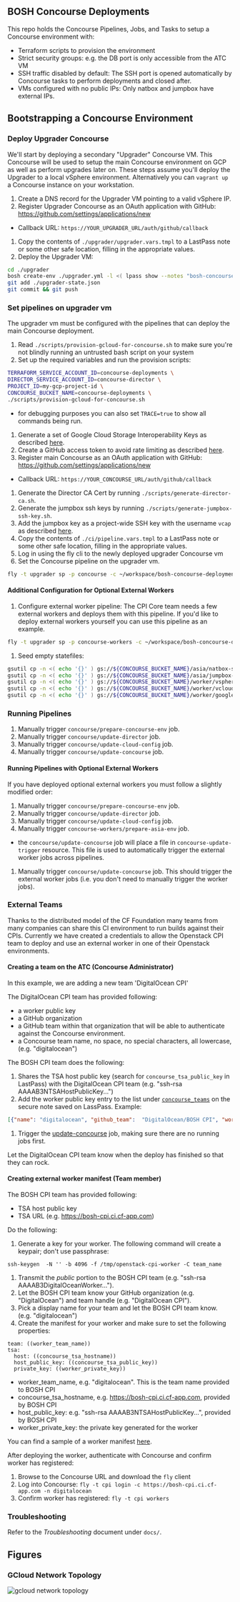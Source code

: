 ## BOSH Concourse Deployments

This repo holds the Concourse Pipelines, Jobs, and Tasks to setup a Concourse environment with:
* Terraform scripts to provision the environment
* Strict security groups: e.g. the DB port is only accessible from the ATC VM
* SSH traffic disabled by default: The SSH port is opened automatically by Concourse tasks to perform deployments and closed after.
* VMs configured with no public IPs: Only natbox and jumpbox have external IPs.

## Bootstrapping a Concourse Environment

### Deploy Upgrader Concourse

We'll start by deploying a secondary "Upgrader" Concourse VM.
This Concourse will be used to setup the main Concourse environment on GCP as well as perform upgrades later on.
These steps assume you'll deploy the Upgrader to a local vSphere environment.
Alternatively you can `vagrant up` a Concourse instance on your workstation.

1. Create a DNS record for the Upgrader VM pointing to a valid vSphere IP.
1. Register Upgrader Concourse as an OAuth application with GitHub: https://github.com/settings/applications/new
  - Callback URL: `https://YOUR_UPGRADER_URL/auth/github/callback`
1. Copy the contents of `./upgrader/upgrader.vars.tmpl` to a LastPass note or some other safe location, filling in the appropriate values.
1. Deploy the Upgrader VM:

  ```bash
  cd ./upgrader
  bosh create-env ./upgrader.yml -l <( lpass show --notes "bosh-concourse-upgrader-create-env" )
  git add ./upgrader-state.json
  git commit && git push
  ```

### Set pipelines on upgrader vm

The upgrader vm must be configured with the pipelines that can deploy the
main Concourse deployment.

1. Read `./scripts/provision-gcloud-for-concourse.sh` to make sure you're not blindly running an untrusted bash script on your system
1. Set up the required variables and run the provision scripts:

  ```bash
  TERRAFORM_SERVICE_ACCOUNT_ID=concourse-deployments \
  DIRECTOR_SERVICE_ACCOUNT_ID=concourse-director \
  PROJECT_ID=my-gcp-project-id \
  CONCOURSE_BUCKET_NAME=concourse-deployments \
  ./scripts/provision-gcloud-for-concourse.sh
  ```
  - for debugging purposes you can also set `TRACE=true` to show all commands being run.
1. Generate a set of Google Cloud Storage Interoperability Keys as described [here](https://cloud.google.com/storage/docs/migrating#keys).
1. Create a GitHub access token to avoid rate limiting as described [here](https://help.github.com/articles/creating-an-access-token-for-command-line-use/).
1. Register main Concourse as an OAuth application with GitHub: https://github.com/settings/applications/new
  - Callback URL: `https://YOUR_CONCOURSE_URL/auth/github/callback`
1. Generate the Director CA Cert by running `./scripts/generate-director-ca.sh`.
1. Generate the jumpbox ssh keys by running `./scripts/generate-jumpbox-ssh-key.sh`.
1. Add the jumpbox key as a project-wide SSH key with the username `vcap` as described [here](https://cloud.google.com/compute/docs/instances/adding-removing-ssh-keys).
1. Copy the contents of `./ci/pipeline.vars.tmpl` to a LastPass note or some other safe location, filling in the appropriate values.
1. Log in using the fly cli to the newly deployed upgrader Concourse vm
1. Set the Concourse pipeline on the upgrader vm.

  ```bash
  fly -t upgrader sp -p concourse -c ~/workspace/bosh-concourse-deployments/ci/pipeline.yml -l <(lpass show note YOUR_LASTPASS_NOTE)
  ```

#### Additional Configuration for Optional External Workers

1. Configure external worker pipeline:
  The CPI Core team needs a few external workers and deploys them with this pipeline. If you'd like to deploy external workers
  yourself you can use this pipeline as an example.

  ```bash
  fly -t upgrader sp -p concourse-workers -c ~/workspace/bosh-concourse-deployments/ci/pipeline-cpi-workers.yml -l <(lpass show note YOUR_LASTPASS_NOTE)
  ```
1. Seed empty statefiles:

  ```bash
  gsutil cp -n <( echo '{}' ) gs://${CONCOURSE_BUCKET_NAME}/asia/natbox-state.json
  gsutil cp -n <( echo '{}' ) gs://${CONCOURSE_BUCKET_NAME}/asia/jumpbox-state.json
  gsutil cp -n <( echo '{}' ) gs://${CONCOURSE_BUCKET_NAME}/worker/vsphere-v5.1-worker-state.json
  gsutil cp -n <( echo '{}' ) gs://${CONCOURSE_BUCKET_NAME}/worker/vcloud-v5.5-worker-state.json
  gsutil cp -n <( echo '{}' ) gs://${CONCOURSE_BUCKET_NAME}/worker/google-asia-worker-state.json
  ```

### Running Pipelines

1. Manually trigger `concourse/prepare-concourse-env` job.
1. Manually trigger `concourse/update-director` job.
1. Manually trigger `concourse/update-cloud-config` job.
1. Manually trigger `concourse/update-concourse` job.

#### Running Pipelines with Optional External Workers

If you have deployed optional external workers you must follow a slightly modified order:

1. Manually trigger `concourse/prepare-concourse-env` job.
1. Manually trigger `concourse/update-director` job.
1. Manually trigger `concourse/update-cloud-config` job.
1. Manually trigger `concourse-workers/prepare-asia-env` job.
  - the `concourse/update-concourse` job will place a file in `concourse-update-trigger` resource.
    This file is used to automatically trigger the external worker jobs across pipelines.
1. Manually trigger `concourse/update-concourse` job. This should trigger the external worker
   jobs (i.e. you don't need to manually trigger the worker jobs).

### External Teams

Thanks to the distributed model of the CF Foundation many teams from many
companies can share this CI environment to run builds against their CPIs.
Currently we have created a credentials to allow the Openstack CPI team to
deploy and use an external worker in one of their Openstack environments.

#### Creating a team on the ATC (Concourse Administrator)

In this example, we are adding a new team 'DigitalOcean CPI'

The DigitalOcean CPI team has provided following:

- a worker public key
- a GitHub organization
- a GitHub team within that organization that will be able to authenticate against the Concourse environment.
- a Concourse team name, no space, no special characters, all lowercase, (e.g. "digitalocean")

The BOSH CPI team does the following:

1. Shares the TSA host public key (search for `concourse_tsa_public_key` in LastPass)
  with the DigitalOcean CPI team (e.g. "ssh-rsa AAAAB3NTSAHostPublicKey...")
1. Add the worker public key entry to the list under [`concourse_teams`](https://github.com/pivotal-cf/bosh-concourse-deployments/blob/d87f8b7134b407d78bfcda29dcd721e0ade746bd/ci/pipeline.vars.tmpl#L54-L56) on the secure note saved on LassPass.
    Example:

```json
[{"name": "digitalocean", "github_team":  "DigitalOcean/BOSH CPI", "worker_public_key": "ssh-rsa AAAAB3DigitalOceanWorker..."}]
```
1. Trigger the [update-concourse](https://bosh-upgrader.ci.cf-app.com/teams/main/pipelines/concourse/jobs/update-concourse/) job, making sure there are no running jobs first.

Let the DigitalOcean CPI team know when the deploy has finished so that they can
rock.

#### Creating external worker manifest (Team member)

The BOSH CPI team has provided following:

- TSA host public key
- TSA URL (e.g. https://bosh-cpi.ci.cf-app.com)

Do the following:

1. Generate a key for your worker. The following command will create a keypair; don't use passphrase:
```
ssh-keygen  -N '' -b 4096 -f /tmp/openstack-cpi-worker -C team_name
```
1. Transmit the _public_ portion to the BOSH CPI team (e.g. "ssh-rsa AAAAB3DigitalOceanWorker...").
1. Let the BOSH CPI team know your GitHub organization (e.g.
"DigitalOcean") and team handle (e.g. "DigitalOcean CPI").
1. Pick a display name for your team and let the BOSH CPI team know. (e.g. "digitalocean")
1. Create the manifest for your worker and make sure to set the following properties:

  ```
  team: ((worker_team_name))
  tsa:
    host: ((concourse_tsa_hostname))
    host_public_key: ((concourse_tsa_public_key))
    private_key: ((worker_private_key))
  ```

  * worker_team_name, e.g. "digitalocean". This is the team name provided to BOSH CPI
  * concourse_tsa_hostname, e.g. https://bosh-cpi.ci.cf-app.com, provided by BOSH CPI
  * host_public_key: e.g. "ssh-rsa AAAAB3NTSAHostPublicKey...", provided by BOSH CPI
  * worker_private_key: the private key generated for the worker

You can find a sample of a worker manifest [here](https://github.com/pivotal-cf/bosh-concourse-deployments/blob/d87f8b7134b407d78bfcda29dcd721e0ade746bd/vsphere-v5.1/worker.yml).

After deploying the worker, authenticate with Concourse and confirm worker has registered:

1. Browse to the Concourse URL and download the `fly` client
1. Log into Concourse: `fly -t cpi login -c https://bosh-cpi.ci.cf-app.com -n digitalocean`
1. Confirm worker has registered: `fly -t cpi workers`

### Troubleshooting

Refer to the _Troubleshooting_ document under `docs/`.

## Figures

### GCloud Network Topology
![gcloud network topology](https://docs.google.com/drawings/d/1TbnPOjp27vpwxI5hJi2ateVXEU0_2KQf6RbtMmLUyZ0/pub?w=925&h=1172)
